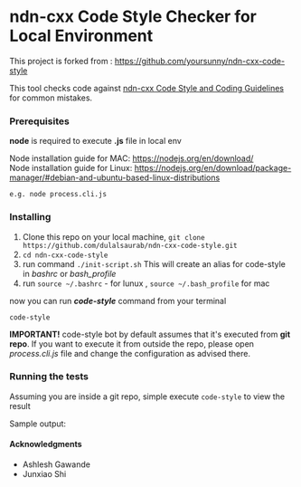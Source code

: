 # ndn-cxx Code Style Checker for Local Environment

This project is forked from : <https://github.com/yoursunny/ndn-cxx-code-style>

This tool checks code against [ndn-cxx Code Style and Coding Guidelines](https://named-data.net/doc/ndn-cxx/current/code-style.html) for common mistakes.

### Prerequisites

**node** is required to execute **.js** file in local env

Node installation guide for MAC: <https://nodejs.org/en/download/>   
Node installation guide for Linux: <https://nodejs.org/en/download/package-manager/#debian-and-ubuntu-based-linux-distributions>

```
e.g. node process.cli.js
```

### Installing

1. Clone this repo on your local machine, ``` git clone https://github.com/dulalsaurab/ndn-cxx-code-style.git ```
2. ```cd ndn-cxx-code-style```
3. run command ```./init-script.sh```
   This will create an alias for code-style in *bashrc* or *bash_profile* 
4. run ```source ~/.bashrc``` - for lunux , ```source ~/.bash_profile``` for mac 

now you can run ***code-style*** command from your terminal

```
code-style
```

**IMPORTANT!** code-style bot by default assumes that it's executed from **git repo**. If you want to execute it from outside the repo, please open *process.cli.js* file and change the configuration as advised there. 

### Running the tests

Assuming you are inside a git repo, simple execute ```code-style``` to view the result

Sample output: 

#### Acknowledgments

* Ashlesh Gawande 
* Junxiao Shi
